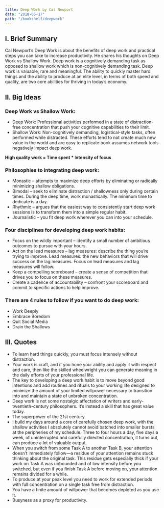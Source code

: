 ```yaml
---
title: Deep Work by Cal Newport
date: "2018-06-17"
path: "/bookshelf/deepwork"
---
```


## I. Brief Summary

Cal Newport’s Deep Work is about the benefits of deep work and practical steps you can take to increase productivity. He shares his thoughts on Deep Work vs Shallow Work. Deep work is a cognitively demanding task as opposed to shallow work which is non-cognitively demanding task. Deep work is valuable, rare and meaningful. The ability to quickly master hard things and the ability to produce at an elite level, in terms of both speed and quality, are two core abilities for thriving in today’s economy.

## II. Big Ideas

### Deep Work vs Shallow Work:
- Deep Work: Professional activities performed in a state of distraction-free concentration that push your cognitive capabilities to their limit.
- Shallow Work: Non-cognitively demanding, logistical-style tasks, often performed while distracted. These efforts tend to not create much new value in the world and are easy to replicate book assumes network tools negatively impact deep work.

**High quality work = Time spent * Intensity of focus**

### Philosophies to integrating deep work:
- Monastic – attempts to maximize deep efforts by eliminating or radically minimizing shallow obligations.
- Bimodal – seek to eliminate distraction / shallowness only during certain times. During the deep time, work monastically. The minimum time to dedicate is a day.
- Rhythmic – argues that the easiest way to consistently start deep work sessions is to transform them into a simple regular habit.
- Journalistic – you fit deep work wherever you can into your schedule.

### Four disciplines for developing deep work habits:
- Focus on the wildly important – identify a small number of ambitious outcomes to pursue with your hours.
- Act on the lead measures – lag measures: describe the thing you’re trying to improve. Lead measures: the new behaviors that will drive success on the lag measures. Focus on lead measures and lag measures will follow.
- Keep a compelling scoreboard – create a sense of competition that drives you to focus on these measures.
- Create a cadence of accountability – confront your scoreboard and commit to specific actions to help improve.

### There are 4 rules to follow if you want to do deep work:
- Work Deeply
- Embrace Boredom
- Quit Social Media
- Drain the Shallows

## III. Quotes

- To learn hard things quickly, you must focus intensely without distraction.
- Your work is craft, and if you hone your ability and apply it with respect and care, then like the skilled wheelwright you can generate meaning in the daily efforts of your professional life.
- The key to developing a deep work habit is to move beyond good intentions and add routines and rituals to your working life designed to minimize the amount of your limited willpower necessary to transition into and maintain a state of unbroken concentration.
- Deep work is not some nostalgic affectation of writers and early-twentieth-century philosophers. It’s instead a skill that has great value today.
- The superpower of the 21st century.
- I build my days around a core of carefully chosen deep work, with the shallow activities I absolutely cannot avoid batched into smaller bursts at the peripheries of my schedule. Three to four hours a day, five days a week, of uninterrupted and carefully directed concentration, it turns out, can produce a lot of valuable output.
- When you switch from some Task A to another Task B, your attention doesn’t immediately follow—a residue of your attention remains stuck thinking about the original task. This residue gets especially thick if your work on Task A was unbounded and of low intensity before you switched, but even if you finish Task A before moving on, your attention remains divided for a while.
- To produce at your peak level you need to work for extended periods with full concentration on a single task free from distraction.
- You have a finite amount of willpower that becomes depleted as you use it.
- Busyness as a proxy for productivity.